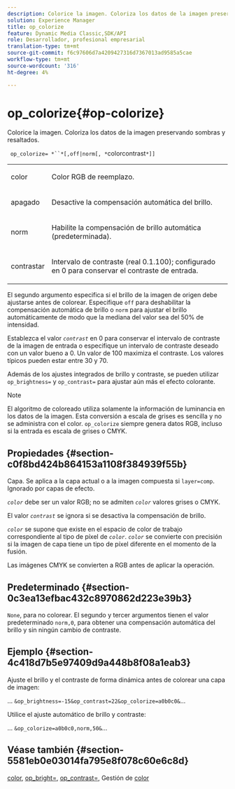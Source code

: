 ```yaml
---
description: Colorice la imagen. Coloriza los datos de la imagen preservando sombras y resaltados.
solution: Experience Manager
title: op_colorize
feature: Dynamic Media Classic,SDK/API
role: Desarrollador, profesional empresarial
translation-type: tm+mt
source-git-commit: f6c97606d7a4209427316d7367013ad9585a5cae
workflow-type: tm+mt
source-wordcount: '316'
ht-degree: 4%

---
```



# op_colorize{#op-colorize}

Colorice la imagen. Coloriza los datos de la imagen preservando sombras y resaltados.

` op_colorize= *``*[,off|norm[, *`colorcontrast`*]]`

<table id="simpletable_768D6CDF3F734E7F89DC7AB2EAAC0C77"> 
 <tr class="strow"> 
  <td class="stentry"> <p> <span class="varname"> color </span> </p> </td> 
  <td class="stentry"> <p>Color RGB de reemplazo. </p> </td> 
 </tr> 
 <tr class="strow"> 
  <td class="stentry"> <p> <span class="codeph"> apagado </span> </p> </td> 
  <td class="stentry"> <p>Desactive la compensación automática del brillo. </p> </td> 
 </tr> 
 <tr class="strow"> 
  <td class="stentry"> <p> <span class="codeph"> norm  </span> </p> </td> 
  <td class="stentry"> <p>Habilite la compensación de brillo automática (predeterminada). </p> </td> 
 </tr> 
 <tr class="strow"> 
  <td class="stentry"> <p> <span class="varname"> contrastar </span> </p> </td> 
  <td class="stentry"> <p>Intervalo de contraste (real 0.1.100); configurado en 0 para conservar el contraste de entrada. </p> </td> 
 </tr> 
</table>

El segundo argumento especifica si el brillo de la imagen de origen debe ajustarse antes de colorear. Especifique `off` para deshabilitar la compensación automática de brillo o `norm` para ajustar el brillo automáticamente de modo que la mediana del valor sea del 50% de intensidad.

Establezca el valor *`contrast`* en 0 para conservar el intervalo de contraste de la imagen de entrada o especifique un intervalo de contraste deseado con un valor bueno a 0. Un valor de 100 maximiza el contraste. Los valores típicos pueden estar entre 30 y 70.

Además de los ajustes integrados de brillo y contraste, se pueden utilizar `op_brightness=` y `op_contrast=` para ajustar aún más el efecto colorante.

>[!NOTE]
>
>El algoritmo de coloreado utiliza solamente la información de luminancia en los datos de la imagen. Esta conversión a escala de grises es sencilla y no se administra con el color. `op_colorize` siempre genera datos RGB, incluso si la entrada es escala de grises o CMYK.

## Propiedades {#section-c0f8bd424b864153a1108f384939f55b}

Capa. Se aplica a la capa actual o a la imagen compuesta si `layer=comp`. Ignorado por capas de efecto.

*`color`* debe ser un valor RGB; no se admiten  *`color`* valores grises o CMYK.

El valor *`contrast`* se ignora si se desactiva la compensación de brillo.

*`color`* se supone que existe en el espacio de color de trabajo correspondiente al tipo de píxel de  *`color`*. *`color`* se convierte con precisión si la imagen de capa tiene un tipo de píxel diferente en el momento de la fusión.

Las imágenes CMYK se convierten a RGB antes de aplicar la operación.

## Predeterminado {#section-0c3ea13efbac432c8970862d223e39b3}

`None`, para no colorear. El segundo y tercer argumentos tienen el valor predeterminado `norm,0`, para obtener una compensación automática del brillo y sin ningún cambio de contraste.

## Ejemplo {#section-4c418d7b5e97409d9a448b8f08a1eab3}

Ajuste el brillo y el contraste de forma dinámica antes de colorear una capa de imagen:

... `&op_brightness=-15&op_contrast=22&op_colorize=a0b0c0&`...

Utilice el ajuste automático de brillo y contraste:

... `&op_colorize=a0b0c0,norm,50&`...

## Véase también {#section-5581eb0e03014fa795e8f078c60e6c8d}

[color](/help/aem-is-ir-api/is-api/http-ref/image-serving-api-ref/c-http-protocol-reference/c-data-types/r-is-http-color.md),  [op_bright=](../../../../../is-api/http-ref/image-serving-api-ref/c-http-protocol-reference/c-command-reference/r-op-brightness.md#reference-edf79dc41ae5411c80bec3ee3731c58a),  [op_contrast=](../../../../../is-api/http-ref/image-serving-api-ref/c-http-protocol-reference/c-command-reference/r-op-contrast.md#reference-b26dfa9869fd43bebea0fbb8e9fe743d), Gestión de  [color](../../../../../is-api/http-ref/image-serving-api-ref/c-http-protocol-reference/c-syntax-and-features/r-color-management.md#reference-c7e4a72d589145189f7e4bcb6b4544d7)
